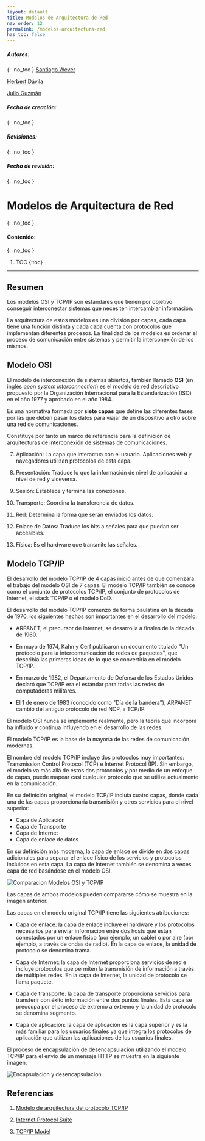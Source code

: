 ```yaml
---
layout: default
title: Modelos de Arquitectura de Red
nav_order: 12
permalink: /modelos-arquitectura-red
has_toc: false
---
```

##### **Autores:** 
{: .no_toc }
[Santiago Wever](https://github.com/sweverG)

[Herbert Dávila](https://github.com/hjdgua)

[Julio Guzmán](https://github.com/enlaetapad)

##### **Fecha de creación:** 
{: .no_toc }

##### **Revisiones:**  
{: .no_toc }

##### **Fecha de revisión:** 
{: .no_toc }

# Modelos de Arquitectura de Red
{: .no_toc }

#### Contenido:
{: .no_toc }

1. TOC
{:toc}

---


## Resumen
Los modelos OSI y TCP/IP son estándares que tienen por objetivo conseguir interconectar sistemas que necesiten intercambiar información.

La arquitectura de estos modelos es una división por capas, cada capa tiene una función distinta y cada capa cuenta con protocolos que implementan diferentes procesos. La finalidad de los modelos es ordenar el proceso de comunicación entre sistemas y permitir la interconexión de los mismos.

## Modelo OSI

El modelo de interconexión de sistemas abiertos, también llamado **OSI** (en inglés *open system interconnection*) es el modelo de red descriptivo propuesto por la Organización  Internacional para la Estandarización (ISO) en el año 1977 y aprobado en el año 1984.

Es una normativa formada por **siete capas** que  define las diferentes fases por las que deben pasar los datos para  viajar de un dispositivo a otro sobre una red de comunicaciones.

Constituye por tanto un marco de referencia para la definición de arquitecturas de interconexión de sistemas de comunicaciones.


7) Aplicación: La capa que interactua con el usuario. Aplicaciones web y navegadores utilizan protocolos de esta capa.

6) Presentación: Traduce lo que la información de nivel de aplicación a nivel de red y viceversa.

5) Sesión: Establece y termina las conexiones.

4) Transporte: Coordina la transferencia de datos.

3) Red: Determina la forma que serán enviados los datos.

2) Enlace de Datos: Traduce los bits a señales para que puedan ser accesibles.

1) Física: Es el hardware que transmite las señales.



## Modelo TCP/IP
El desarrollo del modelo TCP/IP de 4 capas inició antes de que comenzara el trabajo del modelo OSI de 7 capas. El modelo TCP/IP también se conoce como el conjunto de protocolos TCP/IP, el conjunto de protocolos de Internet, el stack TCP/IP o el modelo DoD.

El desarrollo del modelo TCP/IP comenzó de forma paulatina en la década de 1970,  los siguientes hechos son importantes en el desarrollo del modelo:

- ARPANET, el precursor de Internet, se desarrolla a finales de la década de 1960.
- En mayo de 1974, Kahn y Cerf publicaron un documento titulado "Un protocolo para la intercomunicación de redes de paquetes", que describía las primeras ideas de lo que se convertiría en el modelo TCP/IP.

- En marzo de 1982, el Departamento de Defensa de los Estados Unidos declaró que TCP/IP era el estándar para todas las redes de computadoras militares.

- El 1 de enero de 1983 (conocido como "Día de la bandera"), ARPANET cambió del antiguo protocolo de red NCP, a TCP/IP.

El modelo OSI nunca se implementó realmente, pero la teoría que incorpora ha influido y continua influyendo en el desarrollo de las redes. 

El modelo TCP/IP es la base de la mayoría de las redes de comunicación modernas. 

El nombre del modelo TCP/IP incluye dos protocolos muy importantes: Transmission Control Protocol (TCP) e Internet Protocol (IP). Sin embargo, el modelo va más allá de estos dos protocolos y por medio de un enfoque de capas, puede mapear casi cualquier protocolo que se utiliza actualmente en la comunicación.

En su definición original, el modelo TCP/IP incluía cuatro capas, donde cada una de las capas proporcionaría transmisión y otros servicios para el nivel superior:

- Capa de Aplicación
- Capa de Transporte 
- Capa de Internet
- Capa de enlace de datos

En su definición más moderna, la capa de enlace se divide en dos capas adicionales para separar el enlace físico de los servicios y protocolos incluidos en esta capa. La capa de Internet también se denomina a veces capa de red basándose en el modelo OSI.

![Comparacion Modelos OSI y TCP/IP](https://cjs6891.github.io/el7_blog/public/img/1514082772.png)

Las capas de ambos modelos pueden compararse cómo se muestra en la imagen anterior.

Las capas en el modelo original TCP/IP tiene las siguientes atribuciones:

- Capa de enlace: la capa de enlace incluye el hardware y los protocolos necesarios para enviar información entre dos hosts que están conectados por un enlace físico (por ejemplo, un cable) o por aire (por ejemplo, a través de ondas de radio). En la capa de enlace, la unidad de protocolo se denomina trama.


- Capa de Internet: la capa de Internet proporciona servicios de red e incluye protocolos que permiten la transmisión de información a través de múltiples redes. En la capa de Internet, la unidad de protocolo se llama paquete.


- Capa de transporte: la capa de transporte proporciona servicios para transferir con éxito información entre dos puntos finales. Esta capa se preocupa por el proceso de extremo a extremo y la unidad de protocolo se denomina segmento.


- Capa de aplicación: la capa de aplicación es la capa superior y es la más familiar para los usuarios finales ya que integra los protocolos de aplicación que utilizan las aplicaciones de los usuarios finales.

El proceso de encapsulación de desencapsulación utilizando el modelo TCP/IP para el envío de un mensaje HTTP se muestra en la siguiente imagen:

![Encapsulacion y desencapsulacion](https://cjs6891.github.io/el7_blog/public/img/1514083207.png)

## Referencias

1. [Modelo de arquitectura del protocolo TCP/IP](https://docs.oracle.com/cd/E19957-01/820-2981/ipov-10/)
2. [Internet Protocol Suite](https://en.wikipedia.org/wiki/Internet_protocol_suite)

3. [TCP/IP Model](https://cjs6891.github.io/el7_blog/texts/cisco-ccna-cyber-ops-secfnd-1/#TCP/IP%20Model)